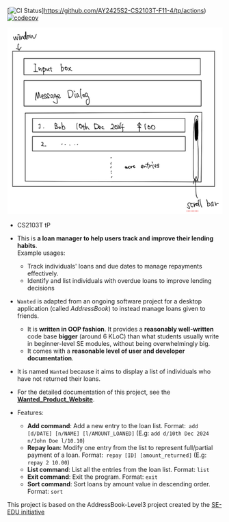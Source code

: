 [![CI Status](https://github.com/AY2425S2-CS2103T-F11-4/tp/workflows/Java%20CI/badge.svg)]https://github.com/AY2425S2-CS2103T-F11-4/tp/actions)
[![codecov](https://codecov.io/gh/AY2425S2-CS2103T-F11-4/tp/graph/badge.svg?token=SbojDIOfdX)](https://codecov.io/gh/AY2425S2-CS2103T-F11-4/tp)

![Ui](docs/images/Ui.png)

* CS2103T tP
* This is **a loan manager to help users track and improve their lending habits**.<br>
  Example usages:
  * Track individuals' loans and due dates to manage repayments effectively. 
  * Identify and list individuals with overdue loans to improve lending decisions
* `Wanted` is adapted from an ongoing software project for a desktop application (called _AddressBook_) to instead manage loans given to friends.
  * It is **written in OOP fashion**. It provides a **reasonably well-written** code base **bigger** (around 6 KLoC) than what students usually write in beginner-level SE modules, without being overwhelmingly big.
  * It comes with a **reasonable level of user and developer documentation**.
* It is named `Wanted`  because it aims to display a list of individuals who have not returned their loans.
* For the detailed documentation of this project, see the **[Wanted_Product_Website](https://ay2425s2-cs2103t-f11-4.github.io/tp/)**.

* Features: 
  * **Add command**: Add a new entry to the loan list. Format:` add [d/DATE] [n/NAME] [l/AMOUNT_LOANED]` (E.g: `add d/10th Dec 2024 n/John Doe l/10.10`)
  * **Repay loan**: Modify one entry from the list to represent full/partial payment of a loan. Format:` repay [ID] [amount_returned]` (E.g: `repay 2 10.00`)
  * **List command**: List all the entries from the loan list. Format: `list`
  * **Exit command**: Exit the program. Format: `exit`
  * **Sort command**: Sort loans by amount value in descending order. Format: `sort`


This project is based on the AddressBook-Level3 project created by the [SE-EDU initiative](https://se-education.org)
